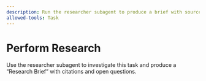 ```yaml
---
description: Run the researcher subagent to produce a brief with sources
allowed-tools: Task
---
```


# Perform Research

Use the researcher subagent to investigate this task and produce a “Research
Brief” with citations and open questions.
